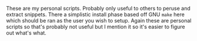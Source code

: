 These are my personal scripts. Probably only useful to others to peruse and extract snippets. There a simplistic install phase based off GNU `make` here which should be ran as the user you wish to setup. Again these are personal scripts so that's probably not useful but I mention it so it's easier to figure out what's what.
